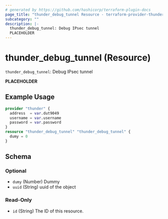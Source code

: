 ```yaml
---
# generated by https://github.com/hashicorp/terraform-plugin-docs
page_title: "thunder_debug_tunnel Resource - terraform-provider-thunder"
subcategory: ""
description: |-
  thunder_debug_tunnel: Debug IPsec tunnel
  PLACEHOLDER
---
```


# thunder_debug_tunnel (Resource)

`thunder_debug_tunnel`: Debug IPsec tunnel

__PLACEHOLDER__

## Example Usage

```terraform
provider "thunder" {
  address  = var.dut9049
  username = var.username
  password = var.password
}
resource "thunder_debug_tunnel" "thunder_debug_tunnel" {
  dumy = 0
}
```

<!-- schema generated by tfplugindocs -->
## Schema

### Optional

- `dumy` (Number) Dummy
- `uuid` (String) uuid of the object

### Read-Only

- `id` (String) The ID of this resource.


